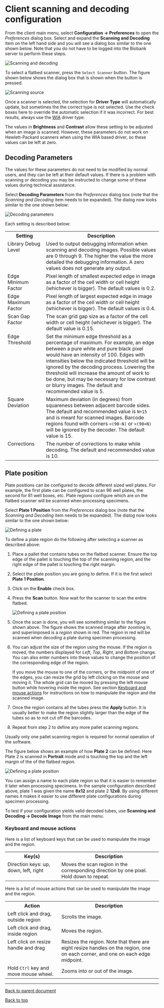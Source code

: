 # Client scanning and decoding configuration

From the client main menu, select **Configuration -> Preferences** to open the *Preferences* dialog
box. Select and expand the **Scanning and Decoding** item on the left hand side and you will see a
dialog box similar to the one shown below.  Note that you do not have to be logged into the Biobank
server to perform these steps.

![Scanning and decoding](images/prefs_scanning_and_decoding.png?raw=true "Scanning and decoding
 preferences")

To select a flatbed scanner, press the `Select Scanner` button. The figure shown below shows the
dialog box that is shown when the button is pressed.

![Scanning source](images/prefs_select_source.png?raw=true "Selecting a scanning source")

Once a scanner is selected, the selection for **Driver Type** will automatically update, but
sometimes the the correct type is not selected. Use the check boxes here to override the automatic
selection if it was incorrect.  For best results, always use the
[WIA](http://en.wikipedia.org/wiki/Windows_Image_Acquisition) driver type.

The values in **Brightness** and **Contrast** allow these setting to be adjusted when an image is
scanned. However, these parameters do not work on Hewlett-Packard scanners when using the WIA based
driver, so these values can be left at zero.

## Decoding Parameters

The values for these parameters do not need to be modified by normal users, and they can be left at
their default values. If there is a problem with scanning or decoding you may be instructed to
change some of these values during technical assistance.

Select **Decoding Parameters** from the *Preferences* dialog box (note that the *Scanning and
Decoding* item needs to be expanded). The dialog now looks similar to the one shown below:

![Decoding parameters](images/prefs_decoding_params.png?raw=true "Decoding parameters")

Each setting is described below:

<table>
  <tr>
    <th width="25%">Setting</th>
    <th>Description</th>
  </tr>
  <tr>
    <td valign="top">Library Debug Level</td>
    <td>
      Used to output debugging information when scanning and decoding images. Possible values are 0
      through 9. The higher the value the more detailed the debugging information. A zero values
      does not generate any output.
    </td>
  </tr>
  <tr>
    <td valign="top">Edge Minimum Factor</td>
    <td>
      Pixel length of smallest expected edge in image as a factor of the cell width or cell height
      (whichever is bigger). The default values is 0.2.
    </td>
  </tr>
  <td valign="top">Edge Maximum Factor  </td>
  <td>
    Pixel length of largest expected edge in image as a factor of the cell width or cell height
    (whichever is bigger). The default values is 0.4.
  </td>
</tr>
<tr>
  <td valign="top">Scan Gap Factor</td>
  <td>
    The scan grid gap size as a factor of the cell width or cell height (whichever is bigger). The
    default value is 0.15.
  </td>
</tr>
<tr>
  <td valign="top">Edge Threshold</td>
  <td>
    Set the minimum edge threshold as a percentage of maximum.  For example, an edge between a pure
    white and pure black pixel would have an intensity of 100. Edges with intensities below the
    indicated threshold will be ignored by the decoding process. Lowering the threshold will
    increase the amount of work to be done, but may be necessary for low contrast or blurry
    images. The default and recommended value is 5.
  </td>
</tr>
<tr>
  <td valign="top">Square Deviation</td>
  <td>
    Maximum deviation (in degrees) from squareness between adjacent barcode sides. The default and
    recommended value is <code>N=15</code> and is meant for scanned images. Barcode regions found
    with corners <code>&lt;(90-N)</code> or <code>&gt;(90+N)</code> will be ignored by the
    decoder. The default value is 15.
  </td>
</tr>
<tr>
  <td valign="top">Corrections</td>
  <td>
    The number of corrections to make while decoding. The default and recommended value is 10.
  </td>
</tr>
</table>

## Plate position

Plate positions can be configured to decode different sized well plates. For example, the first
plate can be configured to scan 96 well plates, the second for 81 well boxes, etc. Plate regions
configure which are on the flatbed scanner will be scanned when processing specimens.

Select **Plate 1 Position** from the *Preferences* dialog box (note that the *Scanning and
Decoding* item needs to be expanded). The dialog now looks similar to the one shown below:

![Defining a plate](images/plate1_definition.png?raw=true "Scanning and decoding
 preferences")

To define a plate region do the following after selecting a scanner as described above:

1. Place a pallet that contains tubes on the flatbed scanner. Ensure the top edge of the pallet is
   touching the top of the scanning region, and the right edge of the pallet is touching the right
   margin.

1. Select the plate position you are going to define.  If it is the first select **Plate 1 Position**.

1. Click on the **Enable** check box.

1. Press the **Scan** button. Now wait for the scanner to scan the entire flatbed.

    ![Defining a plate position](images/plate1_with_grid.png?raw=true "Defining a plate position")

1. Once the scan is done, you will see something similar to the figure shown above. The figure shows
   the scanned image after zooming in, and superimposed is a *region* shown in red. The region in
   red will be scanned when decoding a plate during specimen processing.

1. You can adjust the size of the region using the mouse. If the region is moved, the numbers
   displayed for *Left*, *Top*, *Right*, and *Bottom* change. You can also enter numbers into
   these values to change the position of the corresponding edge of the region.

    If you move the mouse to one of the corners, or the midpoint of one of the edges, you can resize
    the grid by left clicking on the mouse and moving it. The whole grid can be moved by pressing
    the left mouse button while hovering inside the region.  See section
    [Keyboard and mouse actions](#keboard_and_mouse) for instructions on how to manipulate the
    region and the scanned image.

1. Once the region contains all the tubes press the **Apply** button. It is usually better to make
   the region slightly larger than the edge of the tubes so as to not cut off the barcodes.

1. Repeat from step 2 to define any more pallet scanning regions.

Usually only one pallet scanning region is required for normal operation of the software.

The figure below shows an example of how **Plate 2** can be defined. Here Plate 2 is scanned in
**Portrait** mode and is touching the top and the left margin of the of the flatbed region.

![Defining a plate position](images/plate2_with_grid.png?raw=true "Defining another plate position")

You can assign a name to each plate region so that it is easier to remember it later when processing
specimens. In the sample configuration described above, plate 1 was given the name **8x12** and
plate 2 **12x8**. By using different names it makes it easier to use different plate configurations
during specimen processing.

To test if your configuration yields valid decoded tubes, use **Scanning and Decoding -> Decode
Image** from the main menu.

### <a name="keboard_and_mouse">Keyboard and mouse actions</a>

Here is a list of keyboard keys that can be used to manipulate the image and the region.

<table>
  <tr>
    <th width="35%">Key(s)</th>
    <th>Description</th>
  </tr>
  <tr>
    <td valign="top">Direction keys: up, down, left, right</td>
    <td valign="top">
      Moves the scan region in the corresponding direction by one pixel. Hold down to repeat.
    </td>
  </tr>
</table>

Here is a list of mouse actions that can be used to manipulate the image and the region.

<table>
  <tr>
    <th width="35%">Action</th>
    <th>Description</th>
  </tr>
  <tr>
    <td valign="top">Left click and drag, outside region</td>
    <td>
      Scrolls the image.
    </td>
  </tr>
  <tr>
    <td valign="top">Left click and drag, inside region</td>
    <td>
      Moves the region.
    </td>
  </tr>
  <tr>
    <td valign="top">Left click on resize handle and drag</td>
    <td>
      Resizes the region. Note that there are eight resize handles on the region, one on each
      corner, and one on each edge midpoint.
    </td>
  </tr>
  <tr>
    <td valign="top">Hold <code>Ctrl</code> key and move mouse wheel.</td>
    <td>
      Zooms into or out of the image.
    </td>
  </tr>
</table>

****

[Back to parent document](client_scanning_and_decoding.md)

[Back to top](../README.md)
